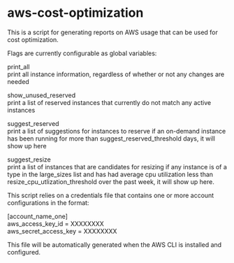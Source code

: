 # aws-cost-optimization

This is a script for generating reports on AWS usage that can be used for cost optimization.

Flags are currently configurable as global variables:

print_all  
print all instance information, regardless of whether or not any changes are needed

show_unused_reserved  
print a list of reserved instances that currently do not match any active instances

suggest_reserved  
print a list of suggestions for instances to reserve
if an on-demand instance has been running for more than suggest_reserved_threshold days, it will show up here

suggest_resize  
print a list of instances that are candidates for resizing
if any instance is of a type in the large_sizes list and has had average cpu utilization less than resize_cpu_utlization_threshold over the past week, it will show up here.

This script relies on a credentials file that contains one or more account configurations in the format:  
  
[account_name_one]  
aws_access_key_id = XXXXXXXX  
aws_secret_access_key = XXXXXXXX  

This file will be automatically generated when the AWS CLI is installed and configured.

